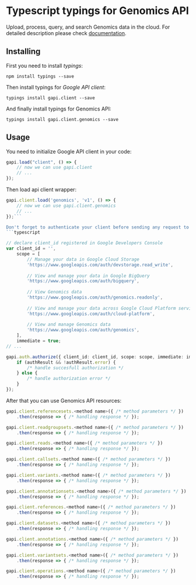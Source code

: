 # Typescript typings for Genomics API
Upload, process, query, and search Genomics data in the cloud.
For detailed description please check [documentation](https://cloud.google.com/genomics).

## Installing

First you need to install *typings*:
```
npm install typings --save 
```

Then install typings for *Google API client*:
```
typings install gapi.client --save 
```

And finally install typings for Genomics API:
```
typings install gapi.client.genomics --save 
```

## Usage

You need to initialize Google API client in your code:
```typescript
gapi.load("client", () => { 
    // now we can use gapi.client
    // ... 
});
```

Then load api client wrapper:
```typescript
gapi.client.load('genomics', 'v1', () => {
    // now we can use gapi.client.genomics
    // ... 
});```

Don't forget to authenticate your client before sending any request to resources:
```typescript

// declare client_id registered in Google Developers Console
var client_id = '',
    scope = [     
        // Manage your data in Google Cloud Storage
        'https://www.googleapis.com/auth/devstorage.read_write',
    
        // View and manage your data in Google BigQuery
        'https://www.googleapis.com/auth/bigquery',
    
        // View Genomics data
        'https://www.googleapis.com/auth/genomics.readonly',
    
        // View and manage your data across Google Cloud Platform services
        'https://www.googleapis.com/auth/cloud-platform',
    
        // View and manage Genomics data
        'https://www.googleapis.com/auth/genomics',
    ],
    immediate = true;
// ...

gapi.auth.authorize({ client_id: client_id, scope: scope, immediate: immediate }, authResult => {
    if (authResult && !authResult.error) {
        /* handle succesfull authorization */
    } else {
        /* handle authorization error */
    }
});            
```

After that you can use Genomics API resources:

```typescript
gapi.client.referencesets.<method name>({ /* method parameters */ })
    .then(response => { /* handling response */ });

gapi.client.readgroupsets.<method name>({ /* method parameters */ })
    .then(response => { /* handling response */ });

gapi.client.reads.<method name>({ /* method parameters */ })
    .then(response => { /* handling response */ });

gapi.client.callsets.<method name>({ /* method parameters */ })
    .then(response => { /* handling response */ });

gapi.client.variants.<method name>({ /* method parameters */ })
    .then(response => { /* handling response */ });

gapi.client.annotationsets.<method name>({ /* method parameters */ })
    .then(response => { /* handling response */ });

gapi.client.references.<method name>({ /* method parameters */ })
    .then(response => { /* handling response */ });

gapi.client.datasets.<method name>({ /* method parameters */ })
    .then(response => { /* handling response */ });

gapi.client.annotations.<method name>({ /* method parameters */ })
    .then(response => { /* handling response */ });

gapi.client.variantsets.<method name>({ /* method parameters */ })
    .then(response => { /* handling response */ });

gapi.client.operations.<method name>({ /* method parameters */ })
    .then(response => { /* handling response */ });
```